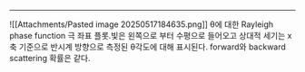---
![[Attachments/Pasted image 20250517184635.png]]
θ에 대한 Rayleigh phase function 극 좌표 플롯.빛은 왼쪽으로 부터 수평으로 들어오고 상대적 세기는 x축 기준으로 반시계 방향으로 측정된 θ각도에 대해 표시된다. forward와 backward scattering 확률은 같다.